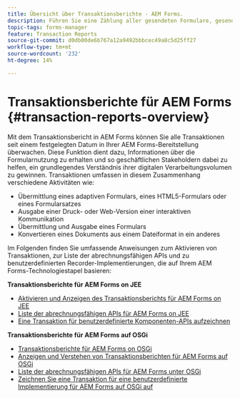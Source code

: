 ```yaml
---
title: Übersicht über Transaktionsberichte - AEM Forms.
description: Führen Sie eine Zählung aller gesendeten Formulare, gesendeten Dokumente, wiedergegebenen interaktiven Nachrichten, in ein anderes Format konvertierten Dokumenten usw. durch.
topic-tags: forms-manager
feature: Transaction Reports
source-git-commit: d0db00de6b767a12a9492bbbcec49a8c5d25ff27
workflow-type: tm+mt
source-wordcount: '232'
ht-degree: 14%

---
```


# Transaktionsberichte für AEM Forms {#transaction-reports-overview}

Mit dem Transaktionsbericht in AEM Forms können Sie alle Transaktionen seit einem festgelegten Datum in Ihrer AEM Forms-Bereitstellung überwachen. Diese Funktion dient dazu, Informationen über die Formularnutzung zu erhalten und so geschäftlichen Stakeholdern dabei zu helfen, ein grundlegendes Verständnis ihrer digitalen Verarbeitungsvolumen zu gewinnen. Transaktionen umfassen in diesem Zusammenhang verschiedene Aktivitäten wie:

* Übermittlung eines adaptiven Formulars, eines HTML5-Formulars oder eines Formularsatzes
* Ausgabe einer Druck- oder Web-Version einer interaktiven Kommunikation
* Übermittlung und Ausgabe eines Formulars
* Konvertieren eines Dokuments aus einem Dateiformat in ein anderes

Im Folgenden finden Sie umfassende Anweisungen zum Aktivieren von Transaktionen, zur Liste der abrechnungsfähigen APIs und zu benutzerdefinierten Recorder-Implementierungen, die auf Ihrem AEM Forms-Technologiestapel basieren:

**Transaktionsberichte für AEM Forms on JEE**

* [Aktivieren und Anzeigen des Transaktionsberichts für AEM Forms on JEE](/help/forms/using/transaction-report-overview-jee.md)
* [Liste der abrechnungsfähigen APIs für AEM Forms on JEE](/help/forms/using/transaction-reports-billable-apis-jee.md)
* [Eine Transaktion für benutzerdefinierte Komponenten-APIs aufzeichnen](/help/forms/using/record-transaction-custom-component-jee.md)

**Transaktionsberichte für AEM Forms auf OSGi**

* [Transaktionsberichte für AEM Forms on OSGi](/help/forms/using/transaction-reports-overview.md)
* [Anzeigen und Verstehen von Transaktionsberichten für AEM Forms auf OSGi](/help/forms/using/viewing-and-understanding-transaction-reports.md)
* [Liste der abrechnungsfähigen APIs für AEM Forms unter OSGi](/help/forms/using/transaction-reports-billable-apis.md)
* [Zeichnen Sie eine Transaktion für eine benutzerdefinierte Implementierung für AEM Forms auf OSGi auf](/help/forms/using/record-transaction-custom-implementation.md)


